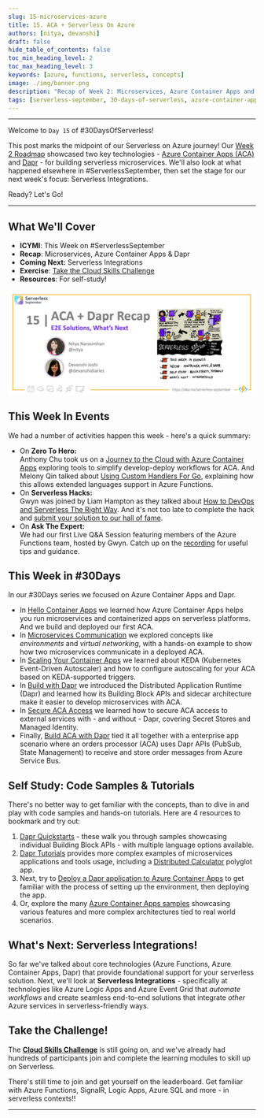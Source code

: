 ```yaml
---
slug: 15-microservices-azure
title: 15. ACA + Serverless On Azure
authors: [nitya, devanshi]
draft: false
hide_table_of_contents: false
toc_min_heading_level: 2
toc_max_heading_level: 3
keywords: [azure, functions, serverless, concepts]
image: ./img/banner.png
description: "Recap of Week 2: Microservices, Azure Container Apps and Dapr" 
tags: [serverless-september, 30-days-of-serverless, azure-container-apps, dapr]
---
```


<head>
  <meta name="twitter:url" 
    content="https://azure.github.io/Cloud-Native/blog/15-microservices-azure" />
  <meta name="twitter:title" 
    content="#30DaysOfServerless: Azure Functions Fundamentals" />
  <meta name="twitter:description" 
    content="#30DaysOfServerless: Azure Functions Fundamentals" />
  <meta name="twitter:image"
    content="https://azure.github.io/Cloud-Native/img/banners/post-kickoff.png" />
  <meta name="twitter:card" content="summary_large_image" />
  <meta name="twitter:creator" 
    content="@nitya" />
  <meta name="twitter:site" content="@AzureAdvocates" /> 
  <link rel="canonical" 
    href="https://azure.github.io/Cloud-Native/blog/15-microservices-azure" />
</head>

---

Welcome to `Day 15` of #30DaysOfServerless!

This post marks the midpoint of our Serverless on Azure journey! Our [Week 2 Roadmap](https://azure.github.io/Cloud-Native/serverless-september/30DaysOfServerless/) showcased two key technologies - [Azure Container Apps (ACA)](https://learn.microsoft.com/en-us/azure/container-apps/) and [Dapr](https://dapr.io) - for building serverless microservices. We'll also look at what happened elsewhere in #ServerlessSeptember, then set the stage for our next week's focus: Serverless Integrations.

Ready? Let's Go!

---

## What We'll Cover
 * **ICYMI**: This Week on #ServerlessSeptember
 * **Recap**: Microservices, Azure Container Apps & Dapr
 * **Coming Next:** Serverless Integrations
 * **Exercise**: [Take the Cloud Skills Challenge](https://docs.microsoft.com/learn/challenges?id=b950cd7a-d456-46ab-81ba-3bd1ad86dc1c&WT.mc_id=javascript-74010-ninarasi)
 * **Resources**: For self-study!

![](./img/banner.png)

## This Week In Events

We had a number of activities happen this week - here's a quick summary:
 * On **Zero To Hero:** <br/>Anthony Chu took us on a [Journey to the Cloud with Azure Container Apps](http://localhost:3000/Cloud-Native/blog/zero2hero-aca-04) exploring tools to simplify develop-deploy workflows for ACA. And Melony Qin talked about [Using Custom Handlers For Go](http://localhost:3000/Cloud-Native/blog/zero2hero-func-03), explaining how this allows extended languages support in Azure Functions.
 * On **Serverless Hacks:**  <br/>Gwyn was joined by Liam Hampton as they talked about [How to DevOps and Serverless The Right Way](https://www.youtube.com/watch?v=EcsAcm22GqI). And it's not too late to complete the hack and [submit your solution to our hall of fame](https://azure.github.io/Cloud-Native/serverless-september/ServerlessHacks/).
 * On **Ask The Expert:** <br/>We had our first Live Q&A Session featuring members of the Azure Functions team, hosted by Gwyn. Catch up on the [recording](https://www.youtube.com/watch?v=wB5Va1a-MeY) for useful tips and guidance.

## This Week in #30Days

In our #30Days series we focused on Azure Container Apps and Dapr.
 * In [Hello Container Apps](https://azure.github.io/Cloud-Native/blog/09-aca-fundamentals) we learned how Azure Container Apps helps you run microservices and containerized apps on serverless platforms. And we build and deployed our first ACA.
 * In [Microservices Communication](https://azure.github.io/Cloud-Native/blog/microservices-10) we explored concepts like _environments_ and _virtual networking_, with a hands-on example to show how two microservices communicate in a deployed ACA.
 * In [Scaling Your Container Apps](https://azure.github.io/Cloud-Native/blog/11-scaling-container-apps) we learned about KEDA (Kubernetes Event-Driven Autoscaler) and how to configure autoscaling for your ACA based on KEDA-supported triggers.
 * In [Build with Dapr](https://azure.github.io/Cloud-Native/blog/12-build-with-dapr) we introduced the Distributed Application Runtime (Dapr) and learned how its Building Block APIs and sidecar architecture make it easier to develop microservices with ACA.
 * In [Secure ACA Access](https://azure.github.io/Cloud-Native/blog/13-aca-managed-id) we learned how to secure ACA access to external services with - and without - Dapr, covering Secret Stores and Managed Identity.
 * Finally, [Build ACA with Dapr](https://azure.github.io/Cloud-Native/blog/14-dapr-aca-quickstart) tied it all together with a enterprise app scenario where an orders processor (ACA) uses Dapr APIs (PubSub, State Management) to receive and store order messages from Azure Service Bus.

## Self Study: Code Samples & Tutorials

There's no better way to get familiar with the concepts, than to dive in and play with code samples and hands-on tutorials. Here are 4 resources to bookmark and try out:
 1. [Dapr Quickstarts](https://docs.dapr.io/getting-started/quickstarts/) - these walk you through samples showcasing individual Building Block APIs - with multiple language options available.
 2. [Dapr Tutorials](https://docs.dapr.io/getting-started/tutorials/) provides more complex examples of microservices applications and tools usage, including a [Distributed Calculator](https://github.com/dapr/quickstarts/tree/master/tutorials/distributed-calculator) polyglot app.
 3. Next, try to [Deploy a Dapr application to Azure Container Apps](https://learn.microsoft.com/en-us/azure/container-apps/microservices-dapr?tabs=bash) to get familiar with the process of setting up the environment, then deploying the app.
 4. Or, explore the many [Azure Container Apps samples](https://learn.microsoft.com/en-us/azure/container-apps/samples?source=recommendations) showcasing various features and more complex architectures tied to real world scenarios.

## What's Next: Serverless Integrations!

So far we've talked about core technologies (Azure Functions, Azure Container Apps, Dapr) that provide foundational support for your serverless solution. Next, we'll look at **Serverless Integrations** - specifically at technologies like Azure Logic Apps and Azure Event Grid that _automate workflows_ and create seamless end-to-end solutions that integrate _other_ Azure services in serverless-friendly ways.

## Take the Challenge! 

The [**Cloud Skills Challenge**](https://docs.microsoft.com/learn/challenges?id=b950cd7a-d456-46ab-81ba-3bd1ad86dc1c&WT.mc_id=javascript-74010-ninarasi) is still going on, and we've already had hundreds of participants join and complete the learning modules to skill up on Serverless.

There's still time to join and get yourself on the leaderboard. Get familiar with Azure Functions, SignalR, Logic Apps, Azure SQL and more - in serverless contexts!! 


---
